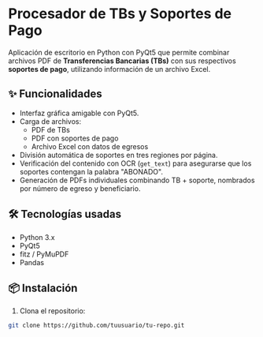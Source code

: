 # Procesador de TBs y Soportes de Pago

Aplicación de escritorio en Python con PyQt5 que permite combinar archivos PDF de **Transferencias Bancarias (TBs)** con sus respectivos **soportes de pago**, utilizando información de un archivo Excel.

## ✨ Funcionalidades

- Interfaz gráfica amigable con PyQt5.
- Carga de archivos:
  - PDF de TBs
  - PDF con soportes de pago
  - Archivo Excel con datos de egresos
- División automática de soportes en tres regiones por página.
- Verificación del contenido con OCR (`get_text`) para asegurarse que los soportes contengan la palabra "ABONADO".
- Generación de PDFs individuales combinando TB + soporte, nombrados por número de egreso y beneficiario.

## 🛠️ Tecnologías usadas

- Python 3.x
- PyQt5
- fitz / PyMuPDF
- Pandas

## 📦 Instalación

1. Clona el repositorio:

```bash
git clone https://github.com/tuusuario/tu-repo.git
